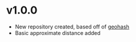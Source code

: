 v1.0.0
======

 * New repository created, based off of [geohash](https://github.com/vinsci/geohash)
 * Basic approximate distance added